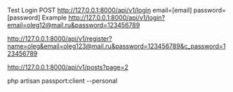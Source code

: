 Test Login
POST http://127.0.0.1:8000/api/v1/login
email=[email]
password=[password]
Example http://127.0.0.1:8000/api/v1/login?email=oleg12@mail.ru&password=123456789

http://127.0.0.1:8000/api/v1/register?name=oleg&email=oleg123@mail.ru&password=123456789&c_password=123456789

http://127.0.0.1:8000/api/v1/posts?page=2

php artisan passport:client --personal
